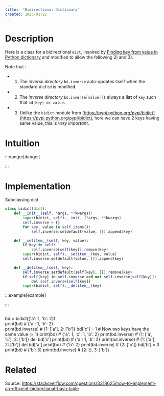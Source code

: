 ```yaml
---
title:  "Bidirectional Dictionary"
created: 2023-01-22
---
```


# Description
Here is a class for a bidirectional `dict`, inspired by [Finding key from value in Python dictionary](https://stackoverflow.com/questions/7657457/finding-key-from-value-in-python-dictionar) and modified to allow the following 2) and 3).

Note that :

-   1.  The _inverse directory_ `bd.inverse` auto-updates itself when the standard dict `bd` is modified.
-   2.  The _inverse directory_ `bd.inverse[value]` is always a **list** of `key` such that `bd[key] == value`.
-   3.  Unlike the `bidict` module from [https://pypi.python.org/pypi/bidict](https://pypi.python.org/pypi/bidict), here we can have 2 keys having same value, this is _very important_.

# Intuition

:::danger[danger] 


:::

# Implementation
Subclassing dict

```python
class bidict(dict):
    def __init__(self, *args, **kwargs):
        super(bidict, self).__init__(*args, **kwargs)
        self.inverse = {}
        for key, value in self.items():
            self.inverse.setdefault(value, []).append(key) 

    def __setitem__(self, key, value):
        if key in self:
            self.inverse[self[key]].remove(key) 
        super(bidict, self).__setitem__(key, value)
        self.inverse.setdefault(value, []).append(key)        

    def __delitem__(self, key):
        self.inverse.setdefault(self[key], []).remove(key)
        if self[key] in self.inverse and not self.inverse[self[key]]: 
            del self.inverse[self[key]]
        super(bidict, self).__delitem__(key)
```

:::example[example] 


:::
>```python
bd = bidict({'a': 1, 'b': 2})  
print(bd)                     # {'a': 1, 'b': 2}                 
print(bd.inverse)             # {1: ['a'], 2: ['b']}
bd['c'] = 1                   # Now two keys have the same value (= 1)
print(bd)                     # {'a': 1, 'c': 1, 'b': 2}
print(bd.inverse)             # {1: ['a', 'c'], 2: ['b']}
del bd['c']
print(bd)                     # {'a': 1, 'b': 2}
print(bd.inverse)             # {1: ['a'], 2: ['b']}
del bd['a']
print(bd)                     # {'b': 2}
print(bd.inverse)             # {2: ['b']}
bd['b'] = 3
print(bd)                     # {'b': 3}
print(bd.inverse)             # {2: [], 3: ['b']}



# Related
Source: https://stackoverflow.com/questions/3318625/how-to-implement-an-efficient-bidirectional-hash-table